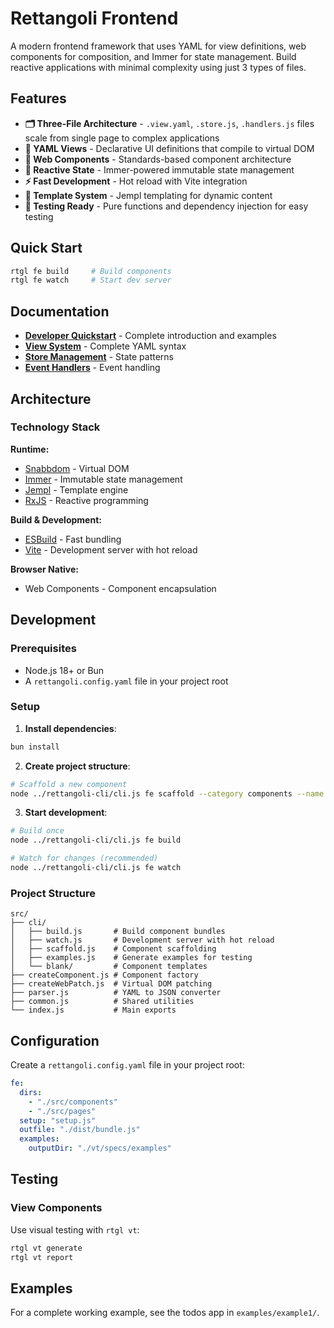 # Rettangoli Frontend

A modern frontend framework that uses YAML for view definitions, web components for composition, and Immer for state management. Build reactive applications with minimal complexity using just 3 types of files.

## Features

- **🗂️ Three-File Architecture** - `.view.yaml`, `.store.js`, `.handlers.js` files scale from single page to complex applications
- **📝 YAML Views** - Declarative UI definitions that compile to virtual DOM
- **🧩 Web Components** - Standards-based component architecture
- **🔄 Reactive State** - Immer-powered immutable state management
- **⚡ Fast Development** - Hot reload with Vite integration
- **🎯 Template System** - Jempl templating for dynamic content
- **🧪 Testing Ready** - Pure functions and dependency injection for easy testing

## Quick Start

```bash
rtgl fe build     # Build components
rtgl fe watch     # Start dev server
```

## Documentation

- **[Developer Quickstart](./docs/overview.md)** - Complete introduction and examples
- **[View System](./docs/view.md)** - Complete YAML syntax
- **[Store Management](./docs/store.md)** - State patterns
- **[Event Handlers](./docs/handlers.md)** - Event handling

## Architecture

### Technology Stack

**Runtime:**
- [Snabbdom](https://github.com/snabbdom/snabbdom) - Virtual DOM
- [Immer](https://github.com/immerjs/immer) - Immutable state management
- [Jempl](https://github.com/yuusoft-org/jempl) - Template engine
- [RxJS](https://github.com/ReactiveX/rxjs) - Reactive programming

**Build & Development:**
- [ESBuild](https://esbuild.github.io/) - Fast bundling
- [Vite](https://vite.dev/) - Development server with hot reload

**Browser Native:**
- Web Components - Component encapsulation

## Development

### Prerequisites

- Node.js 18+ or Bun
- A `rettangoli.config.yaml` file in your project root

### Setup

1. **Install dependencies**:
```bash
bun install
```

2. **Create project structure**:
```bash
# Scaffold a new component
node ../rettangoli-cli/cli.js fe scaffold --category components --name MyButton
```

3. **Start development**:
```bash
# Build once
node ../rettangoli-cli/cli.js fe build

# Watch for changes (recommended)
node ../rettangoli-cli/cli.js fe watch
```

### Project Structure

```
src/
├── cli/
│   ├── build.js       # Build component bundles
│   ├── watch.js       # Development server with hot reload
│   ├── scaffold.js    # Component scaffolding
│   ├── examples.js    # Generate examples for testing
│   └── blank/         # Component templates
├── createComponent.js # Component factory
├── createWebPatch.js  # Virtual DOM patching
├── parser.js          # YAML to JSON converter
├── common.js          # Shared utilities
└── index.js           # Main exports
```

## Configuration

Create a `rettangoli.config.yaml` file in your project root:

```yaml
fe:
  dirs:
    - "./src/components"
    - "./src/pages"
  setup: "setup.js"
  outfile: "./dist/bundle.js"
  examples:
    outputDir: "./vt/specs/examples"
```

## Testing

### View Components

Use visual testing with `rtgl vt`:

```bash
rtgl vt generate
rtgl vt report
```

## Examples

For a complete working example, see the todos app in `examples/example1/`.

